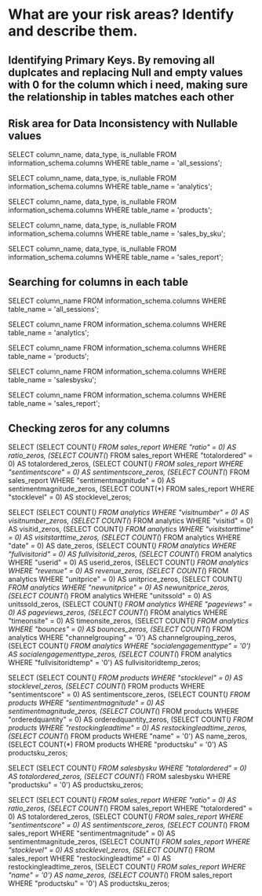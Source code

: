 # What are your risk areas? Identify and describe them.

## Identifying Primary Keys. By removing all duplcates and replacing Null and empty values with 0 for the column which i need, making sure the relationship in tables matches each other

## Risk area for Data Inconsistency with Nullable values


SELECT column_name, data_type, is_nullable
FROM information_schema.columns
WHERE table_name = 'all_sessions';

SELECT column_name, data_type, is_nullable
FROM information_schema.columns
WHERE table_name = 'analytics';

SELECT column_name, data_type, is_nullable
FROM information_schema.columns
WHERE table_name = 'products';

SELECT column_name, data_type, is_nullable
FROM information_schema.columns
WHERE table_name = 'sales_by_sku';

SELECT column_name, data_type, is_nullable
FROM information_schema.columns
WHERE table_name = 'sales_report';


## Searching for columns in each table

SELECT column_name
FROM information_schema.columns
WHERE table_name = 'all_sessions';

SELECT column_name
FROM information_schema.columns
WHERE table_name = 'analytics';

SELECT column_name
FROM information_schema.columns
WHERE table_name = 'products';


SELECT column_name
FROM information_schema.columns
WHERE table_name = 'salesbysku';

SELECT column_name
FROM information_schema.columns
WHERE table_name = 'sales_report';

## Checking zeros for any columns

SELECT 
    (SELECT COUNT(*) FROM sales_report WHERE "ratio" = 0) AS ratio_zeros,
    (SELECT COUNT(*) FROM sales_report WHERE "totalordered" = 0) AS totalordered_zeros,
    (SELECT COUNT(*) FROM sales_report WHERE "sentimentscore" = 0) AS sentimentscore_zeros,
    (SELECT COUNT(*) FROM sales_report WHERE "sentimentmagnitude" = 0) AS sentimentmagnitude_zeros,
    (SELECT COUNT(*) FROM sales_report WHERE "stocklevel" = 0) AS stocklevel_zeros;



SELECT 
    (SELECT COUNT(*) FROM analytics WHERE "visitnumber" = 0) AS visitnumber_zeros,
    (SELECT COUNT(*) FROM analytics WHERE "visitid" = 0) AS visitid_zeros,
    (SELECT COUNT(*) FROM analytics WHERE "visitstarttime" = 0) AS visitstarttime_zeros,
    (SELECT COUNT(*) FROM analytics WHERE "date" = 0) AS date_zeros,
    (SELECT COUNT(*) FROM analytics WHERE "fullvisitorid" = 0) AS fullvisitorid_zeros,
    (SELECT COUNT(*) FROM analytics WHERE "userid" = 0) AS userid_zeros,
    (SELECT COUNT(*) FROM analytics WHERE "revenue" = 0) AS revenue_zeros,
    (SELECT COUNT(*) FROM analytics WHERE "unitprice" = 0) AS unitprice_zeros,
    (SELECT COUNT(*) FROM analytics WHERE "newunitprice" = 0) AS newunitprice_zeros,
    (SELECT COUNT(*) FROM analytics WHERE "unitssold" = 0) AS unitssold_zeros,
    (SELECT COUNT(*) FROM analytics WHERE "pageviews" = 0) AS pageviews_zeros,
    (SELECT COUNT(*) FROM analytics WHERE "timeonsite" = 0) AS timeonsite_zeros,
    (SELECT COUNT(*) FROM analytics WHERE "bounces" = 0) AS bounces_zeros,
    (SELECT COUNT(*) FROM analytics WHERE "channelgrouping" = '0') AS channelgrouping_zeros,
    (SELECT COUNT(*) FROM analytics WHERE "socialengagementtype" = '0') AS socialengagementtype_zeros,
    (SELECT COUNT(*) FROM analytics WHERE "fullvisitoridtemp" = '0') AS fullvisitoridtemp_zeros;


SELECT 
    (SELECT COUNT(*) FROM products WHERE "stocklevel" = 0) AS stocklevel_zeros,
    (SELECT COUNT(*) FROM products WHERE "sentimentscore" = 0) AS sentimentscore_zeros,
    (SELECT COUNT(*) FROM products WHERE "sentimentmagnitude" = 0) AS sentimentmagnitude_zeros,
    (SELECT COUNT(*) FROM products WHERE "orderedquantity" = 0) AS orderedquantity_zeros,
    (SELECT COUNT(*) FROM products WHERE "restockingleadtime" = 0) AS restockingleadtime_zeros,
    (SELECT COUNT(*) FROM products WHERE "name" = '0') AS name_zeros,
    (SELECT COUNT(*) FROM products WHERE "productsku" = '0') AS productsku_zeros;


SELECT 
    (SELECT COUNT(*) FROM salesbysku WHERE "totalordered" = 0) AS totalordered_zeros,
    (SELECT COUNT(*) FROM salesbysku WHERE "productsku" = '0') AS productsku_zeros;

SELECT 
    (SELECT COUNT(*) FROM sales_report WHERE "ratio" = 0) AS ratio_zeros,
    (SELECT COUNT(*) FROM sales_report WHERE "totalordered" = 0) AS totalordered_zeros,
    (SELECT COUNT(*) FROM sales_report WHERE "sentimentscore" = 0) AS sentimentscore_zeros,
    (SELECT COUNT(*) FROM sales_report WHERE "sentimentmagnitude" = 0) AS sentimentmagnitude_zeros,
    (SELECT COUNT(*) FROM sales_report WHERE "stocklevel" = 0) AS stocklevel_zeros,
    (SELECT COUNT(*) FROM sales_report WHERE "restockingleadtime" = 0) AS restockingleadtime_zeros,
    (SELECT COUNT(*) FROM sales_report WHERE "name" = '0') AS name_zeros,
    (SELECT COUNT(*) FROM sales_report WHERE "productsku" = '0') AS productsku_zeros;
